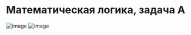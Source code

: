 # Математическая логика, задача А

![image](https://user-images.githubusercontent.com/51972750/151858178-e9950529-50e7-49ed-bb2a-af4e8d732186.png)
![image](https://user-images.githubusercontent.com/51972750/151858228-d5fe12fd-f6bc-4be6-8ec2-ceb27508e802.png)
